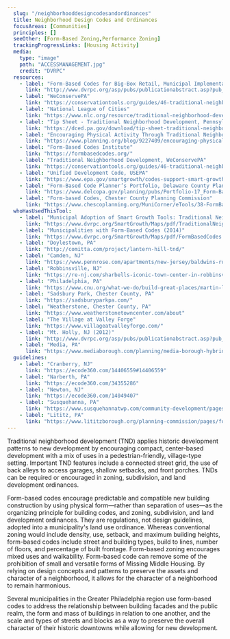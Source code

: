 ```yaml
---
  slug: "/neighborhooddesigncodesandordinances"
  title: Neighborhood Design Codes and Ordinances
  focusAreas: [Communities]
  principles: []
  seeOther: [Form-Based Zoning,Performance Zoning]
  trackingProgressLinks: [Housing Activity]
  media: 
    type: "image"
    path: "ACCESSMANAGEMENT.jpg"
    credit: "DVRPC"
  resources: 
    - label: "Form-Based Codes for Big-Box Retail, Municipal Implementation Tool #013, DVRPC"
      link: "http://www.dvrpc.org/asp/pubs/publicationabstract.asp?pub_id=MIT013"
    - label: "WeConservePA"
      link: "https://conservationtools.org/guides/46-traditional-neighborhood-development"
    - label: "National League of Cities"
      link: "https://www.nlc.org/resource/traditional-neighborhood-development/"
    - label: "Tip Sheet - Traditional Neighborhood Development, Pennsylvania Department of Community and Economic Development (2019)"
      link: "https://dced.pa.gov/download/tip-sheet-traditional-neighborhood-development/"
    - label: "Encouraging Physical Activity Through Traditional Neighborhood Development, APA"
      link: "https://www.planning.org/blog/9227409/encouraging-physical-activity-through-traditional-neighborhood-development/"
    - label: "Form-Based Codes Institute"
      link: "https://formbasedcodes.org/"
    - label: "Traditional Neighborhood Development, WeConservePA"
      link: "https://conservationtools.org/guides/46-traditional-neighborhood-development"
    - label: "Unified Development Code, USEPA"
      link: "https://www.epa.gov/smartgrowth/codes-support-smart-growth-development#unified"
    - label: "Form-Based Code Planner’s Portfolio, Delaware County Planning Department"
      link: "https://www.delcopa.gov/planning/pubs/Portfolio-17_Form-BasedCodes.pdf"
    - label: "Form-based Codes, Chester County Planning Commission"
      link: "https://www.chescoplanning.org/MuniCorner/eTools/38-FormBasedCodes.cfm"
  whoHasUsedThisTool: 
    - label: "Municipal Adoption of Smart Growth Tools: Traditional Neighborhood Design (TND) Ordinance (2014)"
      link: "https://www.dvrpc.org/SmartGrowth/Maps/pdf/TraditionalNeighborDesignTND.pdf"
    - label: "Municipalities with Form-Based Codes (2014)"
      link: "https://www.dvrpc.org/SmartGrowth/Maps/pdf/FormBasedCodes.pdf"
    - label: "Doylestown, PA"
      link: "http://comitta.com/project/lantern-hill-tnd/"
    - label: "Camden, NJ"
      link: "https://www.pennrose.com/apartments/new-jersey/baldwins-run/"
    - label: "Robbinsville, NJ"
      link: "https://re-nj.com/sharbells-iconic-town-center-in-robbinsville-25-years-in-the-making-is-a-model-for-mixed-use/"
    - label: "Philadelphia, PA"
      link: "https://www.cnu.org/what-we-do/build-great-places/martin-luther-king-plaza"
    - label: "Sadsbury Park, Chester County, PA"
      link: "https://sadsburyparkpa.com/"
    - label: "Weatherstone, Chester County, PA"
      link: "https://www.weatherstonetowncenter.com/about"
    - label: "The Village at Valley Forge"
      link: "https://www.villageatvalleyforge.com/"
    - label: "Mt. Holly, NJ (2012)"
      link: "http://www.dvrpc.org/asp/pubs/publicationabstract.asp?pub_id=12071"
    - label: "Media, PA"
      link: "https://www.mediaborough.com/planning/media-borough-hybrid-form-based-code-project"
  guidelines: 
    - label: "Cranberry, NJ"
      link: "https://ecode360.com/14406559#14406559"
    - label: "Narberth, PA"
      link: "https://ecode360.com/34355286"
    - label: "Newton, NJ"
      link: "https://ecode360.com/14049407"
    - label: "Susquehanna, PA"
      link: "https://www.susquehannatwp.com/community-development/pages/traditional-neighborhood-development"
    - label: "Lititz, PA"
      link: "https://www.lititzborough.org/planning-commission/pages/form-based-codes"
---
```


Traditional neighborhood development (TND) applies historic development patterns to new development by encouraging compact, center-based development with a mix of uses in a pedestrian-friendly, village-type setting. Important TND features include a connected street grid, the use of back alleys to access garages, shallow setbacks, and front porches. TNDs can be required or encouraged in zoning, subdivision, and land development ordinances.

Form-based codes encourage predictable and compatible new building construction by using physical form—rather than separation of uses—as the organizing principle for building codes, and zoning, subdivision, and land development ordinances. They are regulations, not design guidelines, adopted into a municipality's land use ordinance. Whereas conventional zoning would include density, use, setback, and maximum building heights, form-based codes include street and building types, build to lines, number of floors, and percentage of built frontage. Form-based zoning encourages mixed uses and walkability. Form-based code can remove some of the prohibition of small and versatile forms of Missing Middle Housing. By relying on design concepts and patterns to preserve the assets and character of a neighborhood, it allows for the character of a neighborhood to remain harmonious.

Several municipalities in the Greater Philadelphia region use form-based codes to address the relationship between building facades and the public realm, the form and mass of buildings in relation to one another, and the scale and types of streets and blocks as a way to preserve the overall character of their historic downtowns while allowing for new development.
